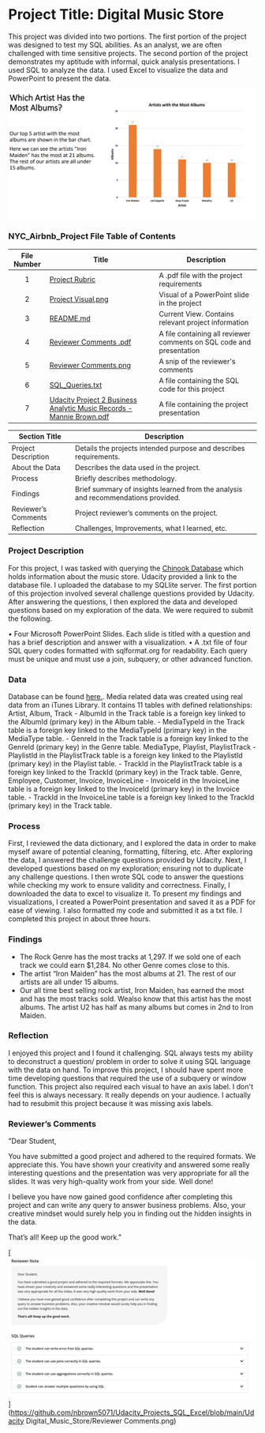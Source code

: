 ﻿# Project Title: Digital Music Store

This project was divided into two portions. The first portion of the project was designed to test my SQL abilities. As an analyst, we are often challenged with time sensitive projects. The second portion of the project demonstrates my aptitude with informal, quick analysis presentations. I used SQL to analyze the data. I used Excel to visualize the data and PowerPoint to present the data. 

[<img src="https://github.com/nbrown5071/Udacity_Projects_SQL_Excel/blob/main/Udacity%20Digital_Music_Store/Project%20Visual.png" alt="Udacity Digital Music Store">](https://github.com/nbrown5071/Udacity_Projects_SQL_Excel/blob/main/Udacity%20Digital_Music_Store/Project%20Visual.png)



### NYC_Airbnb_Project File Table of Contents
| File Number | Title | Description |
| :-----------: | ----------- |----------- |
| 1 | [Project Rubric](https://github.com/nbrown5071/Udacity_Projects_SQL_Excel/blob/main/Udacity%20Digital_Music_Store/Project%20Rubric.pdf) | A .pdf file with the project requirements | 
| 2 | [Project Visual.png](https://github.com/nbrown5071/Udacity_Projects_SQL_Excel/blob/main/Udacity%20Digital_Music_Store/Project%20Visual.png) | Visual of a PowerPoint slide in the project |
| 3 | [README.md](https://github.com/nbrown5071/Udacity_Projects_SQL_Excel/blob/main/Udacity%20Digital_Music_Store/README.md) | Current View. Contains relevant project information |
| 4 | [Reviewer Comments .pdf](https://github.com/nbrown5071/Udacity_Projects_SQL_Excel/blob/main/Udacity%20Digital_Music_Store/Reviewer%20Comments%20.pdf) | A file containing all reviewer comments on SQL code and presentation |
| 5 | [Reviewer Comments.png](https://github.com/nbrown5071/Udacity_Projects_SQL_Excel/blob/main/Udacity%20Digital_Music_Store/Reviewer%20Comments.png) | A snip of the reviewer's comments |
| 6 | [SQL_Queries.txt](https://github.com/nbrown5071/Udacity_Projects_SQL_Excel/blob/main/Udacity%20Digital_Music_Store/SQL_Queries.txt) | A file containing the SQL code for this project |
| 7 | [Udacity Project 2 Business Analytic Music Records - Mannie Brown.pdf](https://github.com/nbrown5071/Udacity_Projects_SQL_Excel/blob/main/Udacity%20Digital_Music_Store/Udacity%20Project%202%20Business%20Analytic%20Music%20Records%20-%20Mannie%20Brown.pdf) | A file containing the project presentation |



| Section Title | Description |
| ----------- |----------- |
| Project Description | Details the projects intended purpose and describes requirements. |
| About the Data | Describes the data used in the project. |
| Process | Briefly describes methodology. |
| Findings | Brief summary of insights learned from the analysis and recommendations provided. |
| Reviewer’s Comments | Project reviewer’s comments on the project. |
| Reflection | Challenges, Improvements, what I learned, etc. | 

### Project Description 
For this project, I was tasked with querying the [Chinook Database](https://github.com/lerocha/chinook-database) which holds information about the music store. Udacity provided a link to the database file. I uploaded the database to my SQLlite server. The first portion of this projection involved several challenge questions provided by Udacity. After answering the questions, I then explored the data and developed questions based on my exploration of the data. We were required to submit the following. 

•	Four Microsoft PowerPoint Slides. Each slide is titled with a question and has a brief description and answer with a visualization. 
•	A .txt file of four SQL query codes formatted with sqlformat.org for readability. Each query must be unique and must use a join, subquery, or other advanced function. 


### Data
Database can be found <a href='https://github.com/lerocha/chinook-database'><u>here</u>.</a>. Media related data was created using real data from an iTunes Library. 
It contains 11 tables with defined relationships:
Artist, Album, Track
                     - AlbumId in the Track table is a foreign key linked to the AlbumId (primary key) in the Album table.
                     - MediaTypeId in the Track table is a foreign key linked to the MediaTypeId (primary key) in the MediaType table.
                     - GenreId in the Track table is a foreign key linked to the GenreId (primary key) in the Genre table. 
MediaType, Playlist, PlaylistTrack
                     - PlaylistId in the PlaylistTrack table is a foreign key linked to the PlaylistId (primary key) in the Playlist table.
                     - TrackId in the PlaylistTrack table is a foreign key linked to the TrackId (primary key) in the Track table.
Genre, Employee, Customer, Invoice, InvoiceLine
                    - InvoiceId in the InvoiceLine table is a foreign key linked to the InvoiceId (primary key) in the Invoice table.
                    - TrackId in the InvoiceLine table is a foreign key linked to the TrackId (primary key) in the Track table.

### Process
First, I reviewed the data dictionary, and I explored the data in order to make myself aware of potential cleaning, formatting, filtering, etc. After exploring the data, I answered the challenge questions provided by Udacity. Next, I developed questions based on my exploration; ensuring not to duplicate any challenge questions. I then wrote SQL code to answer the questions while checking my work to ensure validity and correctness. Finally, I downloaded the data to excel to visualize it. To present my findings and visualizations, I created a PowerPoint presentation and saved it as a PDF for ease of viewing. I also formatted my code and submitted it as a txt file. I completed this project in about three hours. 

### Findings
- The Rock Genre has the most tracks at 1,297. If we sold one of each track we could earn $1,284. No other Genre comes close to this. 
- The artist “Iron Maiden” has the most albums at 21. The rest of our artists are all under 15 albums.
- Our all time best selling rock artist, Iron Maiden, has earned the most and has the most tracks sold. Wealso know that this artist has the most albums. The artist U2 has half as many albums but comes in 2nd to Iron Maiden.

### Reflection
I enjoyed this project and I found it challenging. SQL always tests my ability to deconstruct a question/ problem in order to solve it using SQL language with the data on hand. To improve this project, I should have spent more time developing questions that required the use of a subquery or window function. This project also required each visual to have an axis label. I don't feel this is always necessary. It really depends on your audience. I actually had to resubmit this project because it was missing axis labels.

### Reviewer’s Comments
"Dear Student,

You have submitted a good project and adhered to the required formats. We appreciate this. You have shown your creativity and answered some really interesting questions and the presentation was very appropriate for all the slides. It was very high-quality work from your side. Well done!

I believe you have now gained good confidence after completing this project and can write any query to answer business problems. Also, your creative mindset would surely help you in finding out the hidden insights in the data.

That’s all! Keep up the good work."


[<img src="https://github.com/nbrown5071/Udacity_Projects_SQL_Excel/blob/main/Udacity Digital_Music_Store/Reviewer Comments.png">](https://github.com/nbrown5071/Udacity_Projects_SQL_Excel/blob/main/Udacity Digital_Music_Store/Reviewer Comments.png)
